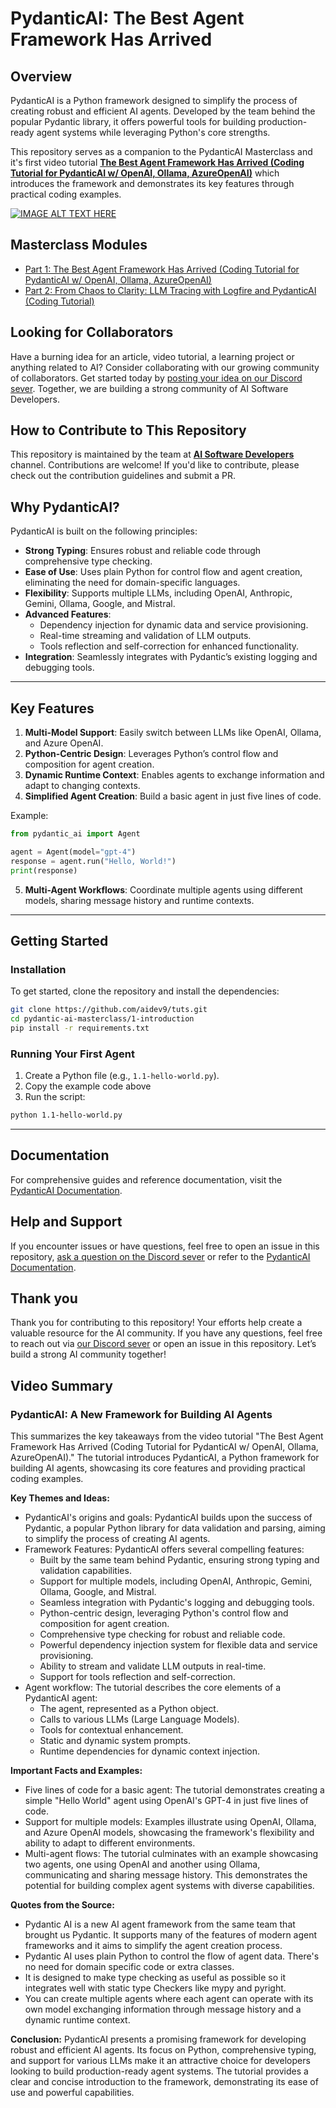 # PydanticAI: The Best Agent Framework Has Arrived

## Overview

PydanticAI is a Python framework designed to simplify the process of creating robust and efficient AI agents. Developed by the team behind the popular Pydantic library, it offers powerful tools for building production-ready agent systems while leveraging Python's core strengths.

This repository serves as a companion to the PydanticAI Masterclass and it's first video tutorial **[The Best Agent Framework Has Arrived (Coding Tutorial for PydanticAI w/ OpenAI, Ollama, AzureOpenAI)](<(https://www.youtube.com/watch?v=xVe87QpNE80)>)** which introduces the framework and demonstrates its key features through practical coding examples.

[![IMAGE ALT TEXT HERE](https://img.youtube.com/vi/xVe87QpNE80/0.jpg)](https://www.youtube.com/watch?v=xVe87QpNE80)

## Masterclass Modules

- [Part 1: The Best Agent Framework Has Arrived (Coding Tutorial for PydanticAI w/ OpenAI, Ollama, AzureOpenAI)](<(https://www.youtube.com/watch?v=xVe87QpNE80)>)
- [Part 2: From Chaos to Clarity: LLM Tracing with Logfire and PydanticAI (Coding Tutorial)](<(https://www.youtube.com/watch?v=TTNT3rnuZp0)>)

## Looking for Collaborators

Have a burning idea for an article, video tutorial, a learning project or anything related to AI? Consider collaborating with our growing community of collaborators. Get started today by [posting your idea on our Discord sever](https://discord.gg/eQXBaCvTA9). Together, we are building a strong community of AI Software Developers.

## How to Contribute to This Repository

This repository is maintained by the team at **[AI Software Developers](https://www.youtube.com/@AISoftwareDevelopers)** channel. Contributions are welcome! If you'd like to contribute, please check out the contribution guidelines and submit a PR.

## Why PydanticAI?

PydanticAI is built on the following principles:

- **Strong Typing**: Ensures robust and reliable code through comprehensive type checking.
- **Ease of Use**: Uses plain Python for control flow and agent creation, eliminating the need for domain-specific languages.
- **Flexibility**: Supports multiple LLMs, including OpenAI, Anthropic, Gemini, Ollama, Google, and Mistral.
- **Advanced Features**:
  - Dependency injection for dynamic data and service provisioning.
  - Real-time streaming and validation of LLM outputs.
  - Tools reflection and self-correction for enhanced functionality.
- **Integration**: Seamlessly integrates with Pydantic’s existing logging and debugging tools.

---

## Key Features

1. **Multi-Model Support**: Easily switch between LLMs like OpenAI, Ollama, and Azure OpenAI.
2. **Python-Centric Design**: Leverages Python’s control flow and composition for agent creation.
3. **Dynamic Runtime Context**: Enables agents to exchange information and adapt to changing contexts.
4. **Simplified Agent Creation**: Build a basic agent in just five lines of code.

Example:

```python
from pydantic_ai import Agent

agent = Agent(model="gpt-4")
response = agent.run("Hello, World!")
print(response)
```

5. **Multi-Agent Workflows**: Coordinate multiple agents using different models, sharing message history and runtime contexts.

---

## Getting Started

### Installation

To get started, clone the repository and install the dependencies:

```bash
git clone https://github.com/aidev9/tuts.git
cd pydantic-ai-masterclass/1-introduction
pip install -r requirements.txt
```

### Running Your First Agent

1. Create a Python file (e.g., `1.1-hello-world.py`).
2. Copy the example code above
3. Run the script:

```bash
python 1.1-hello-world.py
```

---

## Documentation

For comprehensive guides and reference documentation, visit the [PydanticAI Documentation](https://ai.pydantic.dev).

## Help and Support

If you encounter issues or have questions, feel free to open an issue in this repository, [ask a question on the Discord sever](https://discord.gg/eQXBaCvTA9) or refer to the [PydanticAI Documentation](https://ai.pydantic.dev).

## Thank you

Thank you for contributing to this repository! Your efforts help create a valuable resource for the AI community. If you have any questions, feel free to reach out via [our Discord sever](https://discord.gg/eQXBaCvTA9) or open an issue in this repository. Let’s build a strong AI community together!

## Video Summary

### PydanticAI: A New Framework for Building AI Agents

This summarizes the key takeaways from the video tutorial "The Best Agent Framework Has Arrived (Coding Tutorial for PydanticAI w/ OpenAI, Ollama, AzureOpenAI)." The tutorial introduces PydanticAI, a Python framework for building AI agents, showcasing its core features and providing practical coding examples.

**Key Themes and Ideas:**

- PydanticAI's origins and goals: PydanticAI builds upon the success of Pydantic, a popular Python library for data validation and parsing, aiming to simplify the process of creating AI agents.
- Framework Features: PydanticAI offers several compelling features:
  - Built by the same team behind Pydantic, ensuring strong typing and validation capabilities.
  - Support for multiple models, including OpenAI, Anthropic, Gemini, Ollama, Google, and Mistral.
  - Seamless integration with Pydantic's logging and debugging tools.
  - Python-centric design, leveraging Python's control flow and composition for agent creation.
  - Comprehensive type checking for robust and reliable code.
  - Powerful dependency injection system for flexible data and service provisioning.
  - Ability to stream and validate LLM outputs in real-time.
  - Support for tools reflection and self-correction.
- Agent workflow: The tutorial describes the core elements of a PydanticAI agent:
  - The agent, represented as a Python object.
  - Calls to various LLMs (Large Language Models).
  - Tools for contextual enhancement.
  - Static and dynamic system prompts.
  - Runtime dependencies for dynamic context injection.

**Important Facts and Examples:**

- Five lines of code for a basic agent: The tutorial demonstrates creating a simple "Hello World" agent using OpenAI's GPT-4 in just five lines of code.
- Support for multiple models: Examples illustrate using OpenAI, Ollama, and Azure OpenAI models, showcasing the framework's flexibility and ability to adapt to different environments.
- Multi-agent flows: The tutorial culminates with an example showcasing two agents, one using OpenAI and another using Ollama, communicating and sharing message history. This demonstrates the potential for building complex agent systems with diverse capabilities.

**Quotes from the Source:**

- Pydantic AI is a new AI agent framework from the same team that brought us Pydantic. It supports many of the features of modern agent frameworks and it aims to simplify the agent creation process.
- Pydantic AI uses plain Python to control the flow of agent data. There's no need for domain specific code or extra classes.
- It is designed to make type checking as useful as possible so it integrates well with static type Checkers like mypy and pyright.
- You can create multiple agents where each agent can operate with its own model exchanging information through message history and a dynamic runtime context.

**Conclusion:**
PydanticAI presents a promising framework for developing robust and efficient AI agents. Its focus on Python, comprehensive typing, and support for various LLMs make it an attractive choice for developers looking to build production-ready agent systems. The tutorial provides a clear and concise introduction to the framework, demonstrating its ease of use and powerful capabilities.
